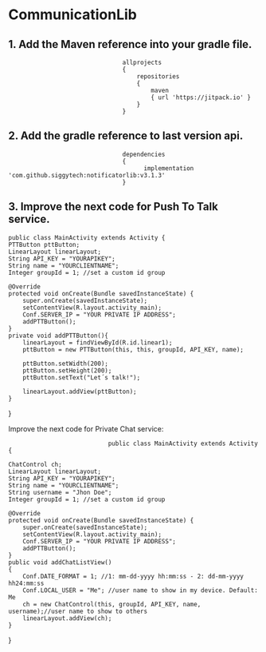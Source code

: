 # CommunicationLib
## 1. Add the Maven reference into your gradle file.
                                   
                                    allprojects 
                                    {
                                        repositories 
                                        {
                                            maven 
                                            { url 'https://jitpack.io' }
                                        }
                                    }
                                
                            
## 2. Add the gradle reference to last version api.
                                   
                                    dependencies 
                                    {
                                          implementation 'com.github.siggytech:notificatorlib:v3.1.3'
                                    }
                                
                            
## 3. Improve the next code for Push To Talk service.

    public class MainActivity extends Activity {
    PTTButton pttButton;
    LinearLayout linearLayout;
    String API_KEY = "YOURAPIKEY";
    String name = "YOURCLIENTNAME";
    Integer groupId = 1; //set a custom id group

    @Override
    protected void onCreate(Bundle savedInstanceState) {
        super.onCreate(savedInstanceState);
        setContentView(R.layout.activity_main);
        Conf.SERVER_IP = "YOUR PRIVATE IP ADDRESS"; 
        addPTTButton();
    }
    private void addPTTButton(){
        linearLayout = findViewById(R.id.linear1);
        pttButton = new PTTButton(this, this, groupId, API_KEY, name);

        pttButton.setWidth(200);
        pttButton.setHeight(200);
        pttButton.setText("Let´s talk!");

        linearLayout.addView(pttButton);
    }
}
                                
                                
                            
Improve the next code for Private Chat service:
                               
                                public class MainActivity extends Activity {

    ChatControl ch;
    LinearLayout linearLayout;
    String API_KEY = "YOURAPIKEY";
    String name = "YOURCLIENTNAME";
    String username = "Jhon Doe";
    Integer groupId = 1; //set a custom id group

    @Override
    protected void onCreate(Bundle savedInstanceState) {
        super.onCreate(savedInstanceState);
        setContentView(R.layout.activity_main);
        Conf.SERVER_IP = "YOUR PRIVATE IP ADDRESS"; 
        addPTTButton();
    }
    public void addChatListView()
    {
        Conf.DATE_FORMAT = 1; //1: mm-dd-yyyy hh:mm:ss - 2: dd-mm-yyyy hh24:mm:ss
        Conf.LOCAL_USER = "Me"; //user name to show in my device. Default: Me
        ch = new ChatControl(this, groupId, API_KEY, name, username);//user name to show to others
        linearLayout.addView(ch);
    }
}
                                
                                
                            
